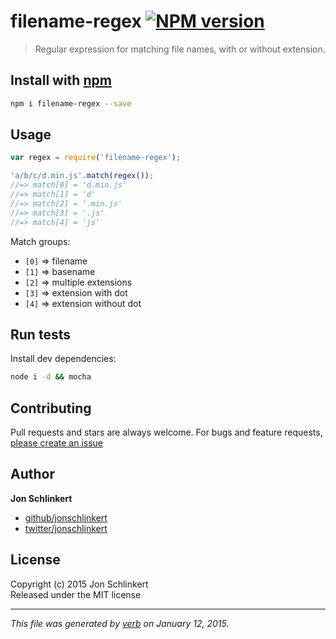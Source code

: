 # filename-regex [![NPM version](https://badge.fury.io/js/filename-regex.svg)](http://badge.fury.io/js/filename-regex)

> Regular expression for matching file names, with or without extension.

## Install with [npm](npmjs.org)

```bash
npm i filename-regex --save
```

## Usage

```js
var regex = require('filename-regex');

'a/b/c/d.min.js'.match(regex());
//=> match[0] = 'd.min.js'
//=> match[1] = 'd'
//=> match[2] = '.min.js'
//=> match[3] = '.js'
//=> match[4] = 'js'
```

Match groups:

 - `[0]` => filename
 - `[1]` => basename
 - `[2]` => multiple extensions
 - `[3]` => extension with dot
 - `[4]` => extension without dot


## Run tests

Install dev dependencies:

```bash
node i -d && mocha
```

## Contributing
Pull requests and stars are always welcome. For bugs and feature requests, [please create an issue](https://github.com/regexps/filename-regex/issues)

## Author

**Jon Schlinkert**
 
+ [github/jonschlinkert](https://github.com/jonschlinkert)
+ [twitter/jonschlinkert](http://twitter.com/jonschlinkert) 

## License
Copyright (c) 2015 Jon Schlinkert  
Released under the MIT license

***

_This file was generated by [verb](https://github.com/assemble/verb) on January 12, 2015._
